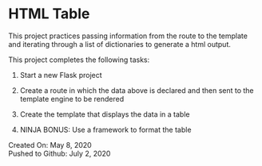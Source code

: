 # HTML Table
This project practices passing information from the route to the template
and iterating through a list of dictionaries to generate a html output.

This project completes the following tasks:

1. Start a new Flask project

2. Create a route in which the data above is declared and then sent to the template engine to be rendered

3. Create the template that displays the data in a table

4. NINJA BONUS: Use a framework to format the table

Created On: May 8, 2020\
Pushed to Github: July 2, 2020


